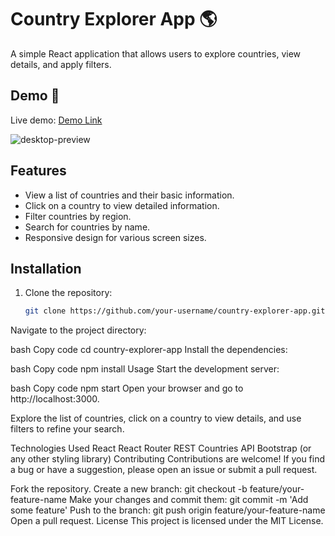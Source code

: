 # Country Explorer App 🌎

A simple React application that allows users to explore countries, view details, and apply filters.

## Demo 🚀

Live demo: [Demo Link](https://countries-app-eneseken.com)

![desktop-preview](https://github.com/eneseken/Countries-Api/assets/83923806/c3c4b074-bfd7-4301-8e12-20d9b49e4d84)


## Features

- View a list of countries and their basic information.
- Click on a country to view detailed information.
- Filter countries by region.
- Search for countries by name.
- Responsive design for various screen sizes.

## Installation

1. Clone the repository:

   ```bash
   git clone https://github.com/your-username/country-explorer-app.git
Navigate to the project directory:

bash
Copy code
cd country-explorer-app
Install the dependencies:

bash
Copy code
npm install
Usage
Start the development server:

bash
Copy code
npm start
Open your browser and go to http://localhost:3000.

Explore the list of countries, click on a country to view details, and use filters to refine your search.

Technologies Used
React
React Router
REST Countries API
Bootstrap (or any other styling library)
Contributing
Contributions are welcome! If you find a bug or have a suggestion, please open an issue or submit a pull request.

Fork the repository.
Create a new branch: git checkout -b feature/your-feature-name
Make your changes and commit them: git commit -m 'Add some feature'
Push to the branch: git push origin feature/your-feature-name
Open a pull request.
License
This project is licensed under the MIT License.
